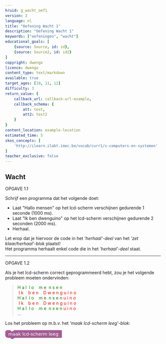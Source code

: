 ```yaml
---
hruid: g_wacht_oef1
version: 3
language: nl
title: "Oefening Wacht 1"
description: "Oefening Wacht 1"
keywords: ["oefeningen", "wacht"]
educational_goals: [
    {source: Source, id: id}, 
    {source: Source2, id: id2}
]
copyright: dwengo
licence: dwengo
content_type: text/markdown
available: true
target_ages: [10, 11, 12]
difficulty: 3
return_value: {
    callback_url: callback-url-example,
    callback_schema: {
        att: test,
        att2: test2
    }
}
content_location: example-location
estimated_time: 5
skos_concepts: [
    'http://ilearn.ilabt.imec.be/vocab/curr1/s-computers-en-systemen'
]
teacher_exclusive: false
---
```

## Wacht

OPGAVE 1.1

Schrijf een programma dat het volgende doet:

* Laat "Hallo mensen" op het lcd-scherm verschijnen gedurende 1 seconde (1000 ms).
* Laat "Ik ben dwenguino" op het lcd-scherm verschijnen gedurende 2 seconden (2000 ms).
* Herhaal.

<div class="alert alert-box alert-danger">
Let erop dat je hiervoor de code in het <em>'herhaal'-deel</em> van het <em>'zet klaar/herhaal'-blok</em> plaatst!<br>
Het programma herhaalt enkel code die in het <em>'herhaal'-deel</em> staat.
</div>

***

OPGAVE 1.2

Als je het lcd-scherm correct geprogrammeerd hebt, zou je het volgende probleem moeten ondervinden: 

> <span style="color:green">H&nbsp;a&nbsp;l&nbsp;&nbsp;l&nbsp;o&nbsp;&nbsp;&nbsp;&nbsp;m&nbsp;e&nbsp;&nbsp;n&nbsp;s&nbsp;e&nbsp;n</span><br>
<span style="color:red">&nbsp;I&nbsp;k&nbsp;&nbsp;&nbsp;&nbsp;b&nbsp;e&nbsp;n&nbsp;&nbsp;&nbsp;&nbsp;D&nbsp;w&nbsp;e&nbsp;n&nbsp;g&nbsp;u&nbsp;i&nbsp;n&nbsp;o</span><br>
<span style="color:green">H&nbsp;a&nbsp;l&nbsp;&nbsp;l&nbsp;o&nbsp;&nbsp;&nbsp;&nbsp;m&nbsp;e&nbsp;&nbsp;n&nbsp;s&nbsp;e&nbsp;n</span><span style="color:red">&nbsp;u&nbsp;i&nbsp;n&nbsp;o</span><br>
<span style="color:red">&nbsp;I&nbsp;k&nbsp;&nbsp;&nbsp;&nbsp;b&nbsp;e&nbsp;n&nbsp;&nbsp;&nbsp;&nbsp;D&nbsp;w&nbsp;e&nbsp;n&nbsp;g&nbsp;u&nbsp;i&nbsp;n&nbsp;o</span><br>
<span style="color:green">H&nbsp;a&nbsp;l&nbsp;&nbsp;l&nbsp;o&nbsp;&nbsp;&nbsp;&nbsp;m&nbsp;e&nbsp;&nbsp;n&nbsp;s&nbsp;e&nbsp;n</span><span style="color:red">&nbsp;u&nbsp;i&nbsp;n&nbsp;o</span><br>
...

Los het probleem op m.b.v. het <em>'maak lcd-scherm leeg'-blok</em>: 

![alt](embed/maaklcdleeg.png "maak lcd-scherm leeg")